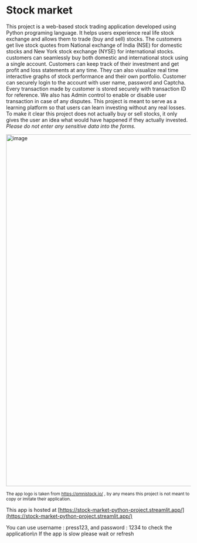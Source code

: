 # Stock market
This project is a web-based stock trading application developed using Python programing language.  It helps users experience real life stock exchange and allows them to trade (buy and sell) stocks.  The customers get live stock quotes from National exchange of India (NSE) for domestic stocks and New York stock exchange (NYSE) for international stocks. customers can seamlessly buy both domestic and international stock using a single account.  Customers can keep track of their investment and get profit and loss statements at any time. They can also visualize real time interactive graphs of stock performance and their own portfolio. Customer can securely login to the account with user name, password and Captcha. Every transaction made by customer is stored securely with transaction ID for reference. We also has Admin control to enable or disable user transaction in case of any disputes. This project is meant to serve as a learning platform so that users can learn investing without any real losses. To make it clear this project does not actually buy or sell stocks, it only gives the user an idea what would have happened if they actually invested. *Please do not enter any sensitive data into the forms.*

<img width="960" alt="image" src="https://github.com/var-github/Stock_market/assets/64779815/e656047e-f083-43ae-bfe8-5f09f8c9ee8a">


<sub>The app logo is taken from https://omnistock.io/ , by any means this project is not meant to copy or imitate their application.</sub>

This app is hosted at [https://stock-market-python-project.streamlit.app/](https://stock-market-python-project.streamlit.app/)

You can use username : press123, and password : 1234 to check the application\n
If the app is slow please wait or refresh

